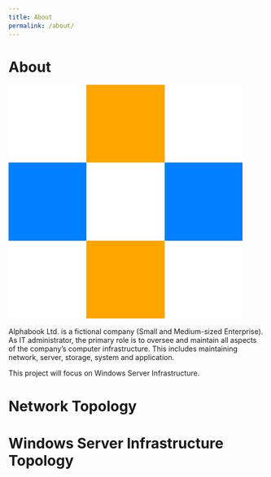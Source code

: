 ```yaml
---
title: About
permalink: /about/
---
```


# About

![assets/img/alphabook.png](assets/img/alphabook.png)

Alphabook Ltd. is a fictional company (Small and Medium-sized Enterprise). As IT administrator, the primary role is to oversee and maintain all aspects of the company’s computer infrastructure. This includes maintaining network, server, storage, system and application. 

This project will focus on Windows Server Infrastructure.

# Network Topology

# Windows Server Infrastructure Topology
